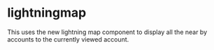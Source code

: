 # lightningmap
This uses the new lightning map component to display all the near by accounts to the currently viewed account.
